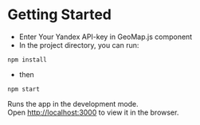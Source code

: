 # Getting Started

- Enter Your Yandex API-key in GeoMap.js component
- In the project directory, you can run:

`npm install`

- then

`npm start`

Runs the app in the development mode.\
Open [http://localhost:3000](http://localhost:3000) to view it in the browser.
